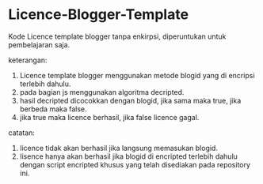 # Licence-Blogger-Template
Kode Licence template blogger tanpa enkirpsi, diperuntukan untuk pembelajaran saja.

keterangan:
1. Licence template blogger menggunakan metode blogid yang di encripsi terlebih dahulu.
2. pada bagian js menggunakan algoritma decripted.
3. hasil decripted dicocokkan dengan blogid, jika sama maka true, jika berbeda maka false.
4. jika true maka licence berhasil, jika false licence gagal.

catatan:
1. licence tidak akan berhasil jika langsung memasukan blogid.
2. lisence hanya akan berhasil jika blogid di encripted terlebih dahulu dengan script encripted khusus yang telah disediakan pada repository ini.

